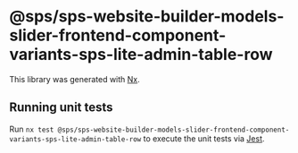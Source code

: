 # @sps/sps-website-builder-models-slider-frontend-component-variants-sps-lite-admin-table-row

This library was generated with [Nx](https://nx.dev).

## Running unit tests

Run `nx test @sps/sps-website-builder-models-slider-frontend-component-variants-sps-lite-admin-table-row` to execute the unit tests via [Jest](https://jestjs.io).
